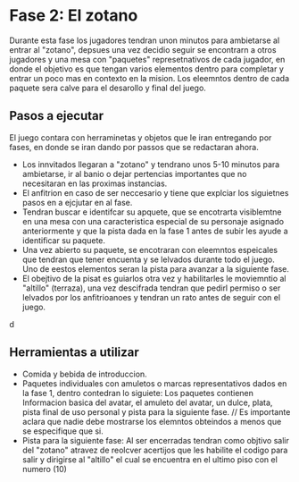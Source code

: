# Fase 2: El zotano
Durante esta fase los jugadores tendran unon minutos para ambietarse al entrar al "zotano", depsues una vez decidio seguir se encontrarn a otros jugadores y una mesa con "paquetes" represetnativos de cada jugador, en donde el objetivo es que tengan varios elementos dentro para completar y entrar un poco mas en contexto en la mision. Los eleemntos dentro de cada paquete sera calve para el desarollo y final del juego.


## Pasos a ejecutar
El juego contara con herraminetas y objetos que le iran entregando por fases, en donde se iran dando por passos que se redactaran ahora.

- Los innvitados llegaran a "zotano" y tendrano unos 5-10 minutos para ambietarse, ir al banio o dejar pertencias importantes que no necesitaran en las proximas instancias.
- El anfitrion en caso de ser neccesario y tiene que explciar los siguietnes pasos en a ejcjutar en al fase.
- Tendran buscar e identifcar su apquete, que se encotrarta visiblemtne en una mesa con una caracteristica especial de su personaje asignado anteriormente y que la pista dada en la fase 1 antes de subir les ayude a identificar su paquete.
- Una vez abierto su paquete, se encotraran con eleemntos espeicales que tendran que tener encuenta y se lelvados durante todo el juego. Uno de eestos elementos seran la pista para avanzar a la siguiente fase.
- El obejtivo de la pisat es guiarlos otra vez y habilitarles le moviemntio al "altillo" (terraza), una vez descifrada tendran que pedirl permiso o ser lelvados por los anfitrioanoes y tendran un rato antes de seguir con el juego.

d
## Herramientas a utilizar

- Comida y bebida de introduccion.
- Paquetes individuales con amuletos o marcas representativos dados en la fase 1, dentro contedran lo siguiete: Los paquetes contienen Informacion basica del avatar, el amuleto del avatar, un dulce, plata, pista final de uso personal y pista para la siguiente fase. // Es importante aclara que nadie debe mostrarse los elemntos obteindos a menos que se especifique que si. 
- Pista para la siguiente fase:  Al ser encerradas tendran como objtivo salir del "zotano" atravez de reolcver acertijos que les habilite el codigo para salir y dirigirse al "altillo" el cual se encuentra en el ultimo piso con el numero (10) 

